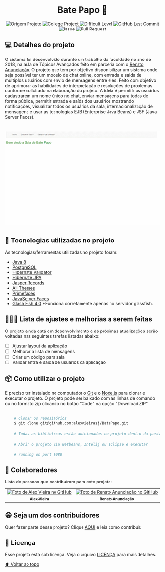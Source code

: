 <h1 id="title" align="center">
  Bate Papo 💬
</h1>

<p align="center">
    <img alt="Origem Projeto" src="https://img.shields.io/badge/Project-Personal-informational">
    <img  alt="College Project" src="https://img.shields.io/badge/Course-College-important">
    <img alt="Difficult Level" src="https://img.shields.io/badge/level-hard-critical">
    <img alt="GitHub Last Commit" src="https://img.shields.io/github/last-commit/alexvieirasj/BatePapo">
    <img alt="Issue" src="https://img.shields.io/bitbucket/issues/alexvieirasj/BatePapo?style=critical">
    <img alt="Pull Request" src="https://img.shields.io/bitbucket/pr-raw/alexvieirasj/BatePapo?style=critical">
</p>

## 💻 Detalhes do projeto

O sistema foi desenvolvido durante um trabalho da faculdade no ano de 2018, na aula de Tópicos Avançados feito em parceria com o [Renato Anunciação](https://github.com/renatoanunciacao). O projeto que tem por objetivo disponibilizar um sistema onde seja possível ter um modelo de 
chat online, com entrada e saida de multiplos usuários com envio de mensagens entre eles. Feito com objetivo de aprimorar as habilidades de interpretação e resoluções de problemas conforme solicitado na elaboração do projeto. A ideia é permitir os usuários cadastrarem
um nome único no chat, enviar mensagens para todos de forma pública, permitir entrada e saída dos usuários mostrando notificações, visualizar todos os usuários da sala, internacionalização de mensagens
e usar as tecnologias EJB (Enterprise Java Beans) e JSF (Java Server Faces). 

<h1 align="center">
    <img alt="Capa Projeto" title="CapaProjeto" src="./demonstracao-aplicacao.gif"/>
</h1>

## :rocket: Tecnologias utilizadas no projeto

As tecnologias/ferramentas utilizadas no projeto foram:

- [Java 8](https://www.oracle.com/br/java/technologies/javase/javase8-archive-downloads.html)
- [PostgreSQL](https://jdbc.postgresql.org/changelogs/2017-08-01-42.1.4-release/)
- [Hibernate Validator](https://hibernate.org/orm/releases/4.2/)
- [Hibernate JPA](https://mvnrepository.com/artifact/org.hibernate.javax.persistence/hibernate-jpa-2.0-api)
- [Jasper Records](https://sourceforge.net/projects/jasperreports/)
- [All Themes](https://mvnrepository.com/artifact/org.primefaces.themes/all-themes/1.0.10)
- [Primefaces](https://www.primefaces.org/primefaces-6-1-final-released/)
- [JavaServer Faces](http://www.java2s.com/example/jar/j/download-javaxfaces2214jar-file.html)
- [Glash Fish 4.0](https://download.oracle.com/glassfish/4.0/release/index.html) *Funciona corretamente apenas no servidor glassfish.

## 👨🏻‍💻 Lista de ajustes e melhorias a serem feitas

O projeto ainda está em desenvolvimento e as próximas atualizações serão voltadas nas seguintes tarefas listadas abaixo:

- [ ] Ajustar layout da aplicação
- [ ] Melhorar a lista de mensagens
- [ ] Criar um código para sala
- [ ] Validar entra e saída de usuários da aplicação

## :package: Como utilizar o projeto

É preciso ter instalado no computador o [Git](https://git-scm.com) e o [Node.js](https://nodejs.org/) para clonar e executar o projeto. O projeto pode ser baixado com as linhas de comando ou no formato zip clicando no botão "Code" na opção "Download ZIP"

```bash

    # Clonar os repositórios
    $ git clone git@github.com:alexvieirasj/BatePapo.git
    
    # Todas as bibliotecas estão adicionados no projeto dentro da pasta lib

    # Abrir o projeto via Netbeans, Intelij ou Eclipse e executar
    
    # running on port 8080
```

## 🤝 Colaboradores

Lista de pessoas que contribuíram para este projeto:

<table>
  <tr>
    <td align="center">
      <a href="https://github.com/alexvieirasj">
        <img src="https://avatars.githubusercontent.com/u/23263907" width="100px;" alt="Foto de Alex Vieira no GitHub"/><br>
        <sub>
          <b>Alex Vieira</b>
        </sub>
      </a>
    </td>
    <td align="center">
      <a href="https://github.com/renatoanunciacao">
        <img src="https://avatars.githubusercontent.com/u/25929250" width="100px;" alt="Foto de Renato Anunciação no GitHub"/><br>
        <sub>
          <b>Renato Anunciação</b>
        </sub>
      </a>
    </td>
  </tr>
</table>

## 😄 Seja um dos contribuidores<br>

Quer fazer parte desse projeto? Clique [AQUI](CONTRIBUTING.md) e leia como contribuir.

## 📝 Licença

Esse projeto está sob licença. Veja o arquivo [LICENÇA](LICENSE.md) para mais detalhes.

[⬆ Voltar ao topo](#title)
